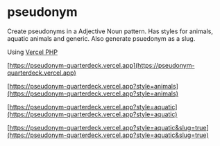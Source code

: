 # pseudonym
Create pseudonyms in a Adjective Noun pattern. Has styles for animals, aquatic animals and generic. Also generate psuedonym as a slug.

Using [Vercel PHP](https://github.com/juicyfx/vercel-php)

[https://pseudonym-quarterdeck.vercel.app](https://pseudonym-quarterdeck.vercel.app)

[https://pseudonym-quarterdeck.vercel.app?style=animals](https://pseudonym-quarterdeck.vercel.app?style=animals)

[https://pseudonym-quarterdeck.vercel.app?style=aquatic](https://pseudonym-quarterdeck.vercel.app?style=aquatic)

[https://pseudonym-quarterdeck.vercel.app?style=aquatic&slug=true](https://pseudonym-quarterdeck.vercel.app?style=aquatic&slug=true)
